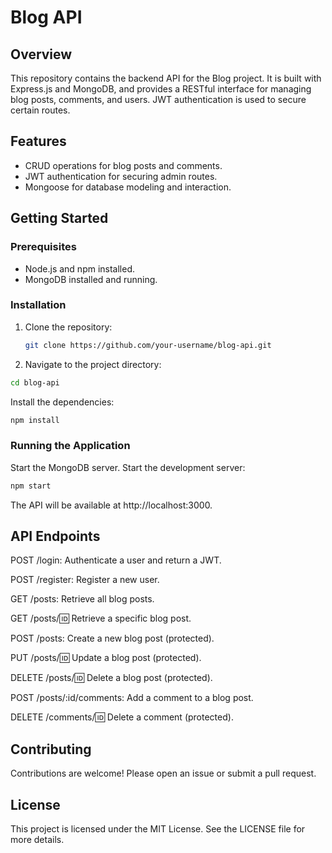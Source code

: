 # Blog API

## Overview
This repository contains the backend API for the Blog project. It is built with Express.js and MongoDB, and provides a RESTful interface for managing blog posts, comments, and users. JWT authentication is used to secure certain routes.

## Features
- CRUD operations for blog posts and comments.
- JWT authentication for securing admin routes.
- Mongoose for database modeling and interaction.

## Getting Started
### Prerequisites
- Node.js and npm installed.
- MongoDB installed and running.

### Installation
1. Clone the repository:
   ```bash
   git clone https://github.com/your-username/blog-api.git
   ```
2. Navigate to the project directory:
```bash
cd blog-api
```
Install the dependencies:
```bash
npm install
```
### Running the Application
Start the MongoDB server.
Start the development server:
```bash
npm start
```
The API will be available at http://localhost:3000.
## API Endpoints
POST /login: Authenticate a user and return a JWT.

POST /register: Register a new user.

GET /posts: Retrieve all blog posts.

GET /posts/:id: Retrieve a specific blog post.

POST /posts: Create a new blog post (protected).

PUT /posts/:id: Update a blog post (protected).

DELETE /posts/:id: Delete a blog post (protected).

POST /posts/:id/comments: Add a comment to a blog post.

DELETE /comments/:id: Delete a comment (protected).
## Contributing
Contributions are welcome! Please open an issue or submit a pull request.

## License
This project is licensed under the MIT License. See the LICENSE file for more details.
